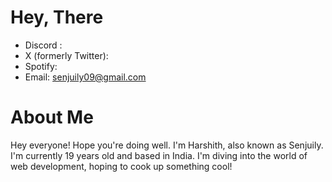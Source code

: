 # Hey, There 

 * Discord : 
 * X (formerly Twitter): 
 * Spotify: 
 * Email: senjuily09@gmail.com

# About Me
Hey everyone!
Hope you're doing well. I'm Harshith, also known as Senjuily. I'm currently 19 years old and based in India. I'm diving into the world of web development, hoping to cook up something cool!
